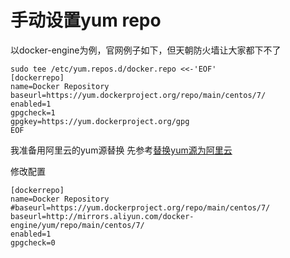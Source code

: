 # 手动设置yum repo

以docker-engine为例，官网例子如下，但天朝防火墙让大家都下不了

```
sudo tee /etc/yum.repos.d/docker.repo <<-'EOF'
[dockerrepo]
name=Docker Repository
baseurl=https://yum.dockerproject.org/repo/main/centos/7/
enabled=1
gpgcheck=1
gpgkey=https://yum.dockerproject.org/gpg
EOF
```

我准备用阿里云的yum源替换
先参考[替换yum源为阿里云](aliyun.md)

修改配置
```
[dockerrepo]
name=Docker Repository
#baseurl=https://yum.dockerproject.org/repo/main/centos/7/
baseurl=http://mirrors.aliyun.com/docker-engine/yum/repo/main/centos/7/
enabled=1
gpgcheck=0
```


